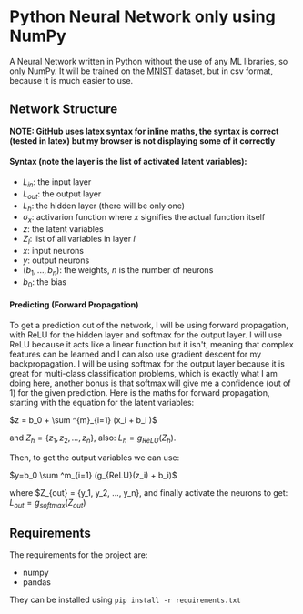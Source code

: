 # Python Neural Network only using NumPy
A Neural Network written in Python without the use of any ML libraries, so only NumPy. It will be trained on the [MNIST](https://www.kaggle.com/datasets/oddrationale/mnist-in-csv?resource=download) dataset, but in csv format, because it is much easier to use.


## Network Structure
__NOTE: GitHub uses latex syntax for inline maths, the syntax is correct (tested in latex) but my browser is not displaying some of it correctly__

#### Syntax (note the layer is the list of activated latent variables):
 * $L_{in}$: the input layer
 * $L_{out}$: the output layer
 * $L_h$: the hidden layer (there will be only one)
 * $\sigma_x$: activarion function where $x$ signifies the actual function itself
 * $z$: the latent variables
 * $Z_l$: list of all variables in layer $l$
 * $x$: input neurons
 * $y$: output neurons
 * $(b_1, ..., b_n)$: the weights, $n$ is the number of neurons
 * $b_0$: the bias

#### Predicting (Forward Propagation)
To get a prediction out of the network, I will be using forward propagation, with ReLU for the hidden layer and softmax for the output layer. I will use ReLU because it acts like a linear function but it isn't, meaning that complex features can be learned and I can also use gradient descent for my backpropagation. I will be using softmax for the output layer because it is great for multi-class classification problems, which is exactly what I am doing here, another bonus is that softmax will give me a confidence (out of 1) for the given prediction. Here is the maths for forward propagation, starting with the equation for the latent variables:

$z = b_0 + \sum ^{m}_{i=1} (x_i + b_i )$

and $Z_h = \{z_1, z_2, ..., z_n\}$, also:
$L_h = g_{ReLU}(Z_h)$.

Then, to get the output variables we can use:

$y=b_0 \sum ^m_{i=1} (g_{ReLU}(z_i) + b_i)$

where $Z_{out} = \{y_1, y_2, ..., y_n\}, and finally activate the neurons to get: $L_{out} = g_{softmax}(Z_{out})$


## Requirements 
The requirements for the project are:
* numpy 
* pandas

They can be installed using `pip install -r requirements.txt`
